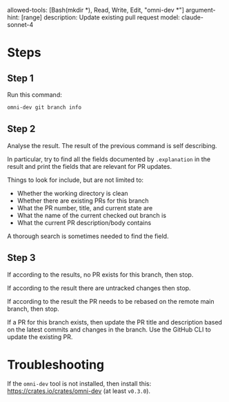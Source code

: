 allowed-tools: [Bash(mkdir *), Read, Write, Edit, "omni-dev *"]
argument-hint: [range]
description: Update existing pull request
model: claude-sonnet-4

# Steps

## Step 1
Run this command:

```bash
omni-dev git branch info
```

## Step 2
Analyse the result.  The result of the previous command is self describing.

In particular, try to find all the fields documented by `.explanation` in the result and print the fields that are relevant for PR updates.

Things to look for include, but are not limited to:

* Whether the working directory is clean
* Whether there are existing PRs for this branch
* What the PR number, title, and current state are
* What the name of the current checked out branch is
* What the current PR description/body contains

A thorough search is sometimes needed to find the field.

## Step 3
If according to the results, no PR exists for this branch, then stop.

If according to the result there are untracked changes then stop.

If according to the result the PR needs to be rebased on the remote main branch, then stop.

If a PR for this branch exists, then update the PR title and description based on the latest commits and changes in the branch. Use the GitHub CLI to update the existing PR.

# Troubleshooting
If the `omni-dev` tool is not installed, then install this: https://crates.io/crates/omni-dev (at least `v0.3.0`).